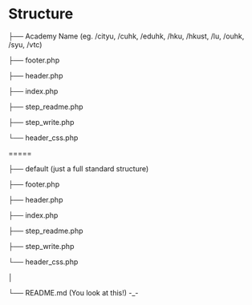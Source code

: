 # Structure
├── Academy Name (eg. /cityu, /cuhk, /eduhk, /hku, /hkust, /lu, /ouhk, /syu, /vtc)

├── footer.php

├── header.php

├── index.php

├── step_readme.php

├── step_write.php

└── header_css.php

=====

├── default (just a full standard structure)

├── footer.php

├── header.php

├── index.php

├── step_readme.php

├── step_write.php

└── header_css.php

│ 

└── README.md (You look at this!) -_-
